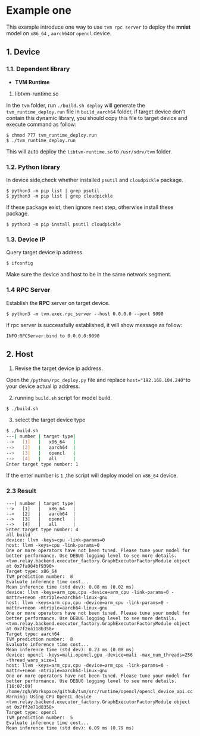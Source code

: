 # Example one
This example introduce one way to use `tvm rpc server` to deploy the **mnist** model  on `x86_64` , `aarch64`or `opencl` device.

## 1. Device
### 1.1. Dependent library
- **TVM Runtime**
1. libtvm-runtime.so

In the `tvm` folder, run `./build.sh deploy` will generate the `tvm_runtime_deploy.run` file in `build_aarch64` folder,  if target device don't contain this dynamic library, you should copy this file to target device and execute command as follow:

```shell
$ chmod 777 tvm_runtime_deploy.run
$ ./tvm_runtime_deploy.run
```

This will auto deploy the `libtvm-runtime.so` to `/usr/sdrv/tvm` folder.

### 1.2. Python library

In device side,check whether installed `psutil` and `cloudpickle` package.

```shell
$ python3 -m pip list | grep psutil
$ python3 -m pip list | grep cloudpickle
```

If these package exist, then ignore next step, otherwise install these package.

```shell
$ python3 -m pip install psutil cloudpickle
```

### 1.3.  Device IP 

Query target device ip address.

```shell
$ ifconfig
```

Make sure the device and host to be in the same network segment.

### 1.4 RPC Server

Establish the **RPC** server on target device.

```shell
$ python3 -m tvm.exec.rpc_server --host 0.0.0.0 --port 9090
```

if rpc server is successfully established, it will show message as follow:

```
INFO:RPCServer:bind to 0.0.0.0:9090
```

## 2. Host

1. Revise the target device ip address.

Open the `/python/rpc_deploy.py` file and replace  `host="192.168.104.240"`to your device actual ip address.

2. running `build.sh` script for model build.

```shell
$ ./build.sh
```

3. select the target device type

```bash
$ ./build.sh
---| number | target type|
-->   [1]   |   x86_64   |
-->   [2]   |   aarch64  |
-->   [3]   |   opencl   |
-->   [4]   |   all      |
Enter target type number: 1
```
If the enter number is `1` ,the script will deploy model on `x86_64` device.

### 2.3 Result

```shell
---| number | target type|                                                                                                       
-->   [1]   |   x86_64   | 
-->   [2]   |   aarch64  |     
-->   [3]   |   opencl   |         
-->   [4]   |   all      |
Enter target type number: 4                                                                                                      
all build      
device: llvm -keys=cpu -link-params=0
host: llvm -keys=cpu -link-params=0
One or more operators have not been tuned. Please tune your model for better performance. Use DEBUG logging level to see more details.
<tvm.relay.backend.executor_factory.GraphExecutorFactoryModule object at 0x7fa904bf9390>
Target type: x86_64
TVM prediction number:  8
Evaluate inference time cost...
Mean inference time (std dev): 0.08 ms (0.02 ms)
device: llvm -keys=arm_cpu,cpu -device=arm_cpu -link-params=0 -mattr=+neon -mtriple=aarch64-linux-gnu
host: llvm -keys=arm_cpu,cpu -device=arm_cpu -link-params=0 -mattr=+neon -mtriple=aarch64-linux-gnu
One or more operators have not been tuned. Please tune your model for better performance. Use DEBUG logging level to see more details.
<tvm.relay.backend.executor_factory.GraphExecutorFactoryModule object at 0x7f2ea118b358>
Target type: aarch64
TVM prediction number:  8
Evaluate inference time cost...
Mean inference time (std dev): 0.23 ms (0.08 ms)
device: opencl -keys=mali,opencl,gpu -device=mali -max_num_threads=256 -thread_warp_size=1
host: llvm -keys=arm_cpu,cpu -device=arm_cpu -link-params=0 -mattr=+neon -mtriple=aarch64-linux-gnu
One or more operators have not been tuned. Please tune your model for better performance. Use DEBUG logging level to see more details.
[16:07:09] /home/zgh/Workspace/github/tvm/src/runtime/opencl/opencl_device_api.cc:400: Warning: Using CPU OpenCL device
<tvm.relay.backend.executor_factory.GraphExecutorFactoryModule object at 0x7ff2e71d8358>
Target type: opencl
TVM prediction number:  5
Evaluate inference time cost...
Mean inference time (std dev): 6.09 ms (0.79 ms)
```

